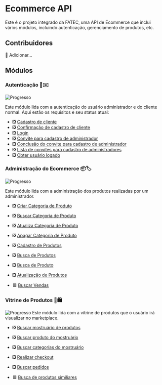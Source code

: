 # Ecommerce API

Este é o projeto integrado da FATEC, uma API de Ecommerce que inclui vários módulos, incluindo autenticação, gerenciamento de produtos, etc.

## Contribuidores

🚧 Adicionar...

## Módulos

### Autenticação 🔑✉️

![Progresso](https://img.shields.io/badge/Progresso-100%25-green)

Este módulo lida com a autenticação do usuário administrador e do cliente normal. Aqui estão os requisitos e seu status atual:

- ❎ [Cadastro de cliente](./requirements/auth/client-sign-up.md)
- ❎ [Confirmação de cadastro de cliente](./requirements/auth/client-sign-up-confirmation.md)
- ❎ [Login](./requirements/auth/login.md)
- ❎ [Convite para cadastro de administrador](./requirements/auth/signup-invite.md)
- ❎ [Conclusão do convite para cadastro de administrador](./requirements/auth/finish-signup-invite.md)
- ❎ [Lista de convites para cadastro de administradores](./requirements/auth/list-signup-invites.md)
- ❎ [Obter usuário logado](./requirements/auth/get-logged-user.md)

### Administração do Ecommerce 📦🏷️

![Progresso](https://img.shields.io/badge/Progresso-88%25-green)

Este módulo lida com a administração dos produtos realizadas por um administrador.

- ❎ [Criar Categoria de Produto](./requirements/product-administration/create-category.md)
- ❎ [Buscar Categoria de Produto](./requirements/product-administration/search-category.md)
- ❎ [Atualiza Categoria de Produto](./requirements/product-administration/update-category.md)
- ❎ [Apagar Categoria de Produto](./requirements/product-administration/delete-category.md)

- ❎ [Cadastro de Produtos](./requirements/product-administration/create-product.md)
- ❎ [Busca de Produtos](./requirements/product-administration/search-products.md)
- ❎ [Busca de Produto](./requirements/product-administration/search-product.md)
- ❎ [Atualização de Produtos](./requirements/product-administration/update-product.md)

- 🟩 [Buscar Vendas](./requirements/product-administration/get-sales.md)

### Vitrine de Produtos 🏪🛍️
![Progresso](https://img.shields.io/badge/Progresso-88%25-green)
Este módulo lida com a vitrine de produtos que o usuário irá visualizar no marketplace.

- ❎ [Buscar mostruário de produtos](./requirements/showcase/get-showcase-products.md)
- ❎ [Buscar produto do mostruário](./requirements/showcase/get-showcase-product-by-id.md)

- ❎ [Buscar categorias do mostruário](./requirements/showcase/get-showcase-categories.md)

- ❎ [Realizar checkout](./requirements/showcase/checkout.md)
- ❎ [Buscar pedidos](./requirements/showcase/orders.md)

- 🟩 [Busca de produtos similiares](./requirements/showcase/get-similar-products.md)
